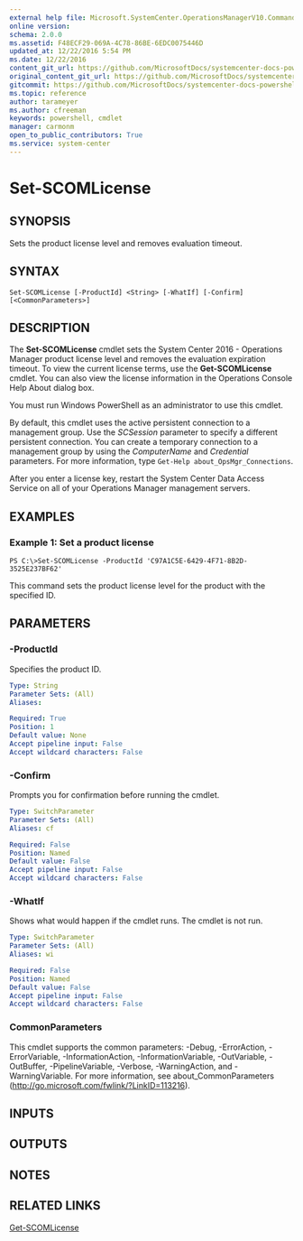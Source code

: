 ```yaml
---
external help file: Microsoft.SystemCenter.OperationsManagerV10.Commands.dll-Help.xml
online version: 
schema: 2.0.0
ms.assetid: F48ECF29-069A-4C78-86BE-6EDC0075446D
updated_at: 12/22/2016 5:54 PM
ms.date: 12/22/2016
content_git_url: https://github.com/MicrosoftDocs/systemcenter-docs-powershell/blob/master/systemcenter-cmdlets/SystemCenter2016/OperationsManager/vlatest/Set-SCOMLicense.md
original_content_git_url: https://github.com/MicrosoftDocs/systemcenter-docs-powershell/blob/master/systemcenter-cmdlets/SystemCenter2016/OperationsManager/vlatest/Set-SCOMLicense.md
gitcommit: https://github.com/MicrosoftDocs/systemcenter-docs-powershell/blob/17c3a51bd892aad46c731d9f381f0704b4815004/systemcenter-cmdlets/SystemCenter2016/OperationsManager/vlatest/Set-SCOMLicense.md
ms.topic: reference
author: tarameyer
ms.author: cfreeman
keywords: powershell, cmdlet
manager: carmonm
open_to_public_contributors: True
ms.service: system-center
---
```


# Set-SCOMLicense

## SYNOPSIS
Sets the product license level and removes evaluation timeout.

## SYNTAX

```
Set-SCOMLicense [-ProductId] <String> [-WhatIf] [-Confirm] [<CommonParameters>]
```

## DESCRIPTION
The **Set-SCOMLicense** cmdlet sets the System Center 2016 - Operations Manager product license level and removes the evaluation expiration timeout.
To view the current license terms, use the **Get-SCOMLicense** cmdlet.
You can also view the license information in the Operations Console Help About dialog box.

You must run Windows PowerShell as an administrator to use this cmdlet.

By default, this cmdlet uses the active persistent connection to a management group.
Use the *SCSession* parameter to specify a different persistent connection.
You can create a temporary connection to a management group by using the *ComputerName* and *Credential* parameters.
For more information, type `Get-Help about_OpsMgr_Connections`.

After you enter a license key, restart the System Center Data Access Service on all of your Operations Manager management servers.

## EXAMPLES

### Example 1: Set a product license
```
PS C:\>Set-SCOMLicense -ProductId 'C97A1C5E-6429-4F71-8B2D-3525E237BF62'
```

This command sets the product license level for the product with the specified ID.

## PARAMETERS

### -ProductId
Specifies the product ID.

```yaml
Type: String
Parameter Sets: (All)
Aliases: 

Required: True
Position: 1
Default value: None
Accept pipeline input: False
Accept wildcard characters: False
```

### -Confirm
Prompts you for confirmation before running the cmdlet.

```yaml
Type: SwitchParameter
Parameter Sets: (All)
Aliases: cf

Required: False
Position: Named
Default value: False
Accept pipeline input: False
Accept wildcard characters: False
```

### -WhatIf
Shows what would happen if the cmdlet runs.
The cmdlet is not run.

```yaml
Type: SwitchParameter
Parameter Sets: (All)
Aliases: wi

Required: False
Position: Named
Default value: False
Accept pipeline input: False
Accept wildcard characters: False
```

### CommonParameters
This cmdlet supports the common parameters: -Debug, -ErrorAction, -ErrorVariable, -InformationAction, -InformationVariable, -OutVariable, -OutBuffer, -PipelineVariable, -Verbose, -WarningAction, and -WarningVariable. For more information, see about_CommonParameters (http://go.microsoft.com/fwlink/?LinkID=113216).

## INPUTS

## OUTPUTS

## NOTES

## RELATED LINKS

[Get-SCOMLicense](xref:SystemCenter2016/OperationsManager/vlatest/Get-SCOMLicense.md)

